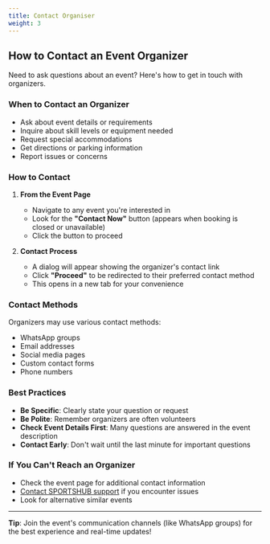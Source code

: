 ```yaml
---
title: Contact Organiser
weight: 3
---
```


## How to Contact an Event Organizer

Need to ask questions about an event? Here's how to get in touch with organizers.

### When to Contact an Organizer

- Ask about event details or requirements
- Inquire about skill levels or equipment needed
- Request special accommodations
- Get directions or parking information
- Report issues or concerns

### How to Contact

1. **From the Event Page**

   - Navigate to any event you're interested in
   - Look for the **"Contact Now"** button (appears when booking is closed or unavailable)
   - Click the button to proceed

2. **Contact Process**
   - A dialog will appear showing the organizer's contact link
   - Click **"Proceed"** to be redirected to their preferred contact method
   - This opens in a new tab for your convenience

### Contact Methods

Organizers may use various contact methods:

- WhatsApp groups
- Email addresses
- Social media pages
- Custom contact forms
- Phone numbers

### Best Practices

- **Be Specific**: Clearly state your question or request
- **Be Polite**: Remember organizers are often volunteers
- **Check Event Details First**: Many questions are answered in the event description
- **Contact Early**: Don't wait until the last minute for important questions

### If You Can't Reach an Organizer

- Check the event page for additional contact information
- [Contact SPORTSHUB support](/contact) if you encounter issues
- Look for alternative similar events

---

**Tip**: Join the event's communication channels (like WhatsApp groups) for the best experience and real-time updates!
